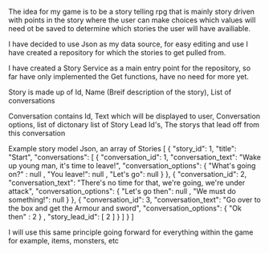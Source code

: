 The idea for my game is to be a story telling rpg that is mainly story driven with points in the 
story where the user can make choices which values will need ot be saved to determine which stories the user will have availiable.

I have decided to use Json as my data source, for easy editing and use
I have created a repository for which the stories to get pulled from.

I have created a Story Service as a main entry point for the repository, so far have only implemented the Get functions, have no need for more yet.

Story is made up of 
Id, 
Name (Breif description of the story),
List of conversations

Conversation contains
Id, 
Text which will be displayed to user,
Conversation options, list of dictonary
list of Story Lead Id's, The storys that lead off from this conversation

Example story model Json, an array of Stories
[
  {
    "story_id": 1,
    "title": "Start",
    "conversations": [
      {
        "conversation_id": 1,
        "conversation_text": "Wake up young man, it's time to leave!",
        "conversation_options": { "What's going on?" : null , "You leave!": null , "Let's go": null } 
      },
      {
        "conversation_id": 2,
        "conversation_text": "There's no time for that, we're going, we're under attack",
        "conversation_options": { "Let's go then": null , "We must do something!": null } 
      },
      {
        "conversation_id": 3,
        "conversation_text": "Go over to the box and get the Armour and sword",
        "conversation_options": { "Ok then" : 2 } ,
        "story_lead_id": [ 2 ]
      }
    ]
  }
]

I will use this same principle going forward for everything within the game  for example, items, monsters, etc
